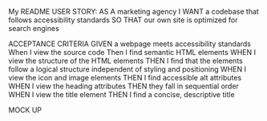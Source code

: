 My README
USER STORY:
    AS A marketing agency
    I WANT a codebase that follows accessibility standards
    SO THAT our own site is optimized for search engines

ACCEPTANCE CRITERIA
GIVEN a webpage meets accessibility standards
When I view the source code 
Then I find semantic HTML elements
WHEN I view the structure of the HTML elements
THEN I find that the elements follow a logical structure independent of styling and positioning
WHEN I view the icon and image elements
THEN I find accessible alt attributes
WHEN I view the heading attributes
THEN they fall in sequential order
WHEN I view the title element
THEN I find a concise, descriptive title


MOCK UP
